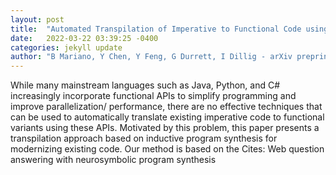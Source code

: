 ```yaml
---
layout: post
title:  "Automated Transpilation of Imperative to Functional Code using Neural-Guided Program Synthesis (Extended Version)"
date:   2022-03-22 03:39:25 -0400
categories: jekyll update
author: "B Mariano, Y Chen, Y Feng, G Durrett, I Dillig - arXiv preprint arXiv:2203.09452, 2022"
---
```

While many mainstream languages such as Java, Python, and C# increasingly incorporate functional APIs to simplify programming and improve parallelization/ performance, there are no effective techniques that can be used to automatically translate existing imperative code to functional variants using these APIs. Motivated by this problem, this paper presents a transpilation approach based on inductive program synthesis for modernizing existing code. Our method is based on the Cites: Web question answering with neurosymbolic program synthesis